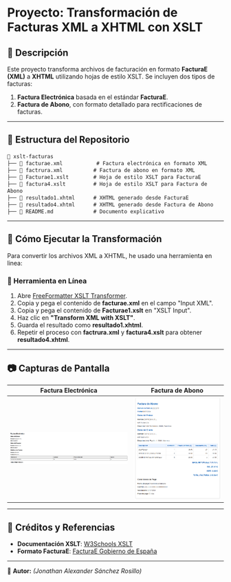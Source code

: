 # Proyecto: Transformación de Facturas XML a XHTML con XSLT

## 📌 Descripción
Este proyecto transforma archivos de facturación en formato **FacturaE (XML)** a **XHTML** utilizando hojas de estilo XSLT. Se incluyen dos tipos de facturas:
1. **Factura Electrónica** basada en el estándar **FacturaE**.
2. **Factura de Abono**, con formato detallado para rectificaciones de facturas.

---
## 📁 Estructura del Repositorio

```
📂 xslt-facturas
├── 📄 facturae.xml           # Factura electrónica en formato XML
├── 📄 factrura.xml          # Factura de abono en formato XML
├── 📄 Facturae1.xslt        # Hoja de estilo XSLT para FacturaE
├── 📄 factura4.xslt         # Hoja de estilo XSLT para Factura de Abono
├── 📄 resultado1.xhtml      # XHTML generado desde FacturaE
├── 📄 resultado4.xhtml      # XHTML generado desde Factura de Abono
├── 📄 README.md             # Documento explicativo
```

---
## 🔧 Cómo Ejecutar la Transformación
Para convertir los archivos XML a XHTML, he usado una herramienta en linea:

### **🔹 Herramienta en Línea**
1. Abre [FreeFormatter XSLT Transformer](https://www.freeformatter.com/xsl-transformer.html).
2. Copia y pega el contenido de **facturae.xml** en el campo "Input XML".
3. Copia y pega el contenido de **Facturae1.xslt** en "XSLT Input".
4. Haz clic en **"Transform XML with XSLT"**.
5. Guarda el resultado como **resultado1.xhtml**.
6. Repetir el proceso con **factrura.xml** y **factura4.xslt** para obtener **resultado4.xhtml**.



---
## 📷 Capturas de Pantalla
| Factura Electrónica | Factura de Abono |
|----------------------|------------------|
| ![FacturaE](resultado1.png) | ![FacturaAbono](resultado4.png) |

---
## 📖 Créditos y Referencias
- **Documentación XSLT**: [W3Schools XSLT](https://www.w3schools.com/xml/xsl_intro.asp)
- **Formato FacturaE**: [FacturaE Gobierno de España](https://administracionelectronica.gob.es/ctt/forofacturae)

---
📌 **Autor:** *(Jonathan Alexander Sánchez Rosillo)*  
